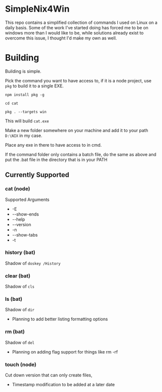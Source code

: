 # SimpleNix4Win

This repo contains a simplified collection of commands I used on Linux on a daily basis. Some of the work I've started doing has forced me to be on windows more than I would like to be, while solutions already exist to overcome this issue, I thought I'd make my own as well.

# Building

Building is simple. 

Pick the command you want to have access to, if it is a node project, use `pkg` to build it to a single EXE.

`npm install pkg -g`

`cd cat`

`pkg . --targets win`

This will build `cat.exe`

Make a new folder somewhere on your machine and add it to your path `D:\NIX` in my case.

Place any exe in there to have access to in cmd.

If the command folder only contains a batch file, do the same as above and put the .bat file in the directory that is in your PATH

## Currently Supported

### cat (node)

Supported Arguments

- -E
- --show-ends
- --help
- --version
- -n
- --show-tabs
- -t

### history (bat)

Shadow of `doskey /History`

### clear (bat)

Shadow of `cls`

### ls (bat)

Shadow of `dir` 

- Planning to add better listing formatting options

### rm (bat)

Shadow of `del`
- Planning on adding flag support for things like rm -rf

### touch (node)

Cut down version that can only create files, 

- Timestamp modification to be added at a later date